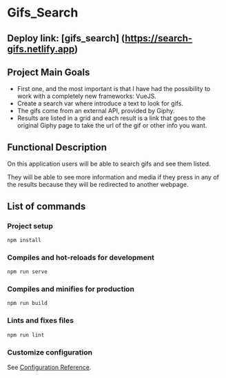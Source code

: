 # Gifs_Search

## Deploy link: [gifs_search] (https://search-gifs.netlify.app)

## Project Main Goals 

- First one, and the most important is that I have had the possibility to work with a completely new frameworks: VueJS.
- Create a search var where introduce a text to look for gifs.
- The gifs come from an external API, provided by Giphy.
- Results are listed in a grid and each result is a link that goes to the original Giphy page to take the url of the gif or other info you want. 


## Functional Description

On this application users will be able to search gifs and see them listed.

They will be able to see more information and media if they press in any of the results because they will be redirected to another webpage.

## List of commands 
### Project setup
```
npm install
```

### Compiles and hot-reloads for development
```
npm run serve
```

### Compiles and minifies for production
```
npm run build
```

### Lints and fixes files
```
npm run lint
```

### Customize configuration
See [Configuration Reference](https://cli.vuejs.org/config/).
